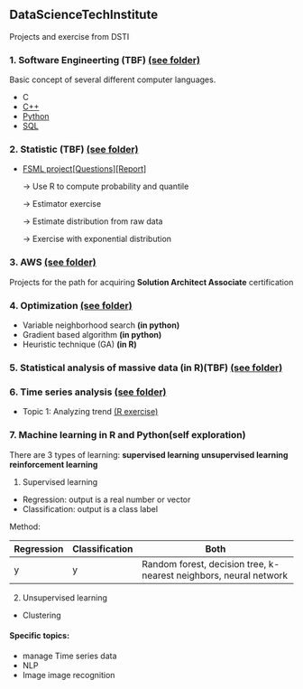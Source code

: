 ## DataScienceTechInstitute
Projects and exercise from DSTI

### 1. Software Engineerting (TBF) [(see folder)](https://github.com/Yuhsuant1994/DataScienceTechInstitute/tree/master/SoftwareEngineering)

Basic concept of several different computer languages.

   * C
   * [C++](https://github.com/Yuhsuant1994/DataScienceTechInstitute/tree/master/SoftwareEngineering/CPP_1_Class%20inheritance)
   * [Python](https://github.com/Yuhsuant1994/DataScienceTechInstitute/tree/master/SoftwareEngineering/Python) 
   * [SQL](https://github.com/Yuhsuant1994/DataScienceTechInstitute/tree/master/SoftwareEngineering/SQL)

### 2. Statistic (TBF) [(see folder)](https://github.com/Yuhsuant1994/DataScienceTechInstitute/tree/master/Statistic)

  * [FSML project](https://github.com/Yuhsuant1994/DataScienceTechInstitute/tree/master/Statistic/FSML_project)[[Questions]](https://github.com/Yuhsuant1994/DataScienceTechInstitute/blob/master/Statistic/FSML_project/DSTIFundationsjuil19.pdf)[[Report]](https://github.com/Yuhsuant1994/DataScienceTechInstitute/blob/master/Statistic/FSML_project/(Report_PDF)FSMLpart2_Yu-Hsuan_TING.pdf)
  
    -> Use R to compute probability and quantile 
    
    -> Estimator exercise
    
    -> Estimate distribution from raw data
    
    -> Exercise with exponential distribution

### 3. AWS [(see folder)](https://github.com/Yuhsuant1994/DataScienceTechInstitute/tree/master/AWS)

Projects for the path for acquiring **Solution Architect Associate** certification

### 4. Optimization [(see folder)](https://github.com/Yuhsuant1994/DataScienceTechInstitute/tree/master/Optimization)

   * Variable neighborhood search **(in python)**
   * Gradient based algorithm **(in python)**
   * Heuristic technique (GA) **(in R)**

### 5. Statistical analysis of massive data (in R)(TBF) [(see folder)](https://github.com/Yuhsuant1994/DataScienceTechInstitute/tree/master/Statistical%20analysis%20of%20massive%20data)

### 6. Time series analysis [(see folder)](https://github.com/Yuhsuant1994/DataScienceTechInstitute/tree/master/TimeSeries)

  * Topic 1: Analyzing trend [(R exercise)](https://github.com/Yuhsuant1994/DataScienceTechInstitute/blob/master/TimeSeries/1.%20Analyzing%20trend.R)
  
### 7. Machine learning in R and Python(self exploration)

There are 3 types of learning: **supervised learning** **unsupervised learning** **reinforcement learning**

  1) Supervised learning

  * Regression: output is a real number or vector 
  * Classification: output is a class label
  
  Method:
  
Regression | Classification | Both
--- | --- |---
y | y | Random forest, decision tree,  k-nearest neighbors, neural network
 


  2) Unsupervised learning

  * Clustering
  
 #### Specific topics:
  * manage Time series data 
  * NLP
  * Image image recognition
